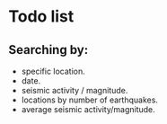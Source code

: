 # Todo list
## Searching by:
- specific location.
- date.
- seismic activity / magnitude. 
- locations by number of earthquakes.
- average seismic activity/magnitude.